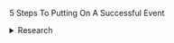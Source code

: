 5 Steps To Putting On A Successful Event
<details>
<summary>Research</summary>

<details>
  * <summary>Define your goals and objectives</summary>
 
  * one
  * two
 </details>
  * Outline what your event will entail, and check it is feasible
  
</details>
